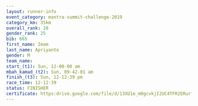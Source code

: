 ```yaml
---
layout: runner-info 
event_category: mantra-summit-challenge-2019 
category_km: 35km 
overall_rank: 28
gender_rank: 25
bib: 665
first_name: Imam
last_name: Apriyanto
gender: M
team_name: 
start_(t1): Sun, 12-00-00 am
mbah_kamad_(t2): Sun, 09-42-01 am
finish_(t3): Sun, 12-12-39 pm
race_time: 12-12-39
status: FINISHER
certificate: https:drive.google.com/file/d/13XU1e_m0gcvkjI2UC4TFR2ERurfzSmRM/view?usp=sharing
---
```


